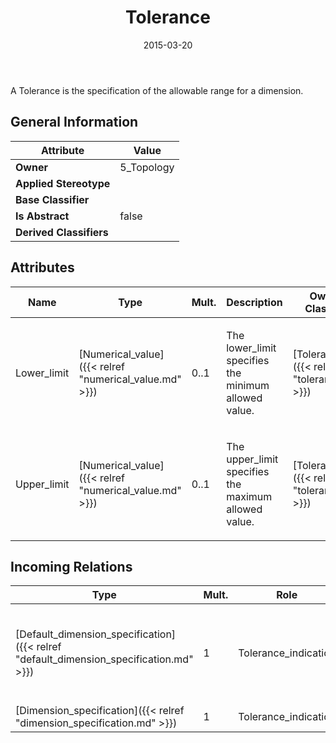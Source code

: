 ﻿---
title: Tolerance
toc: false
type: specs
date: "2015-03-20"
draft: false
specification: KBL
version: 2.4.sr1
documentType: "Recommendation"
elementType: Class
classes:
  - Tolerance
menu_name: kbl-2.4.sr1
---
<p>A Tolerance is the specification of the allowable range for a dimension.</p>

## General Information

| Attribute               | Value |
|-------------------------|-------|
| **Owner**               | 5_Topology |
| **Applied Stereotype**  |   |
| **Base Classifier**     |   |
| **Is Abstract**         | false |
| **Derived Classifiers** |   |

## Attributes
|  Name  |  Type  |  Mult.  |  Description  |  Owning Classifier  |
|--------|--------|---------|---------------|--------------|
|Lower_limit | [Numerical_value]({{< relref "numerical_value.md" >}}) | 0..1 | <p>The lower_limit specifies the minimum allowed value.</p> | [Tolerance]({{< relref "tolerance.md" >}}) |
|Upper_limit | [Numerical_value]({{< relref "numerical_value.md" >}}) | 0..1 | <p>The upper_limit specifies the maximum allowed value.</p> | [Tolerance]({{< relref "tolerance.md" >}}) |

##  Incoming Relations
|    Type  |   Mult.  |   Role    |   Mult.   |   Description  |
|----------|----------|-----------|-----------|----------------|
| [Default_dimension_specification]({{< relref "default_dimension_specification.md" >}}) | 1 | Tolerance_indication | 0..1 | <p> The Tolerance_indication, which defines the values of the tolerance (e.g. +-5mm).      </p> |
| [Dimension_specification]({{< relref "dimension_specification.md" >}}) | 1 | Tolerance_indication | 0..1 |  |
